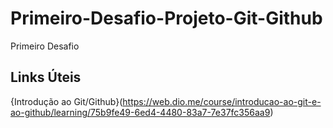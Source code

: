 # Primeiro-Desafio-Projeto-Git-Github
Primeiro Desafio

## Links Úteis
{Introdução ao  Git/Github}(https://web.dio.me/course/introducao-ao-git-e-ao-github/learning/75b9fe49-6ed4-4480-83a7-7e37fc356aa9)
